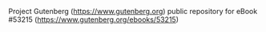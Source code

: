 Project Gutenberg (https://www.gutenberg.org) public repository for
eBook #53215 (https://www.gutenberg.org/ebooks/53215)
